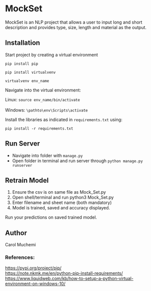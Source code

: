 MockSet
=======

MockSet is an NLP project that allows a user to input long and short description and provides type, size, length and material as the output.

Installation
------------
Start project by creating a virtual environment

`pip install pip`

`pip install virtualvenv`

`virtualvenv env_name`

Navigate into the virtual environment:

Linux: `source env_name/bin/activate`<br/><br/>
Windows: `\pathto\env\Scripts\activate`

Install the libraries as indicated in `requirements.txt` using:

`pip install -r requirements.txt`

Run Server
-----------
* Navigate into folder with `manage.py`
* Open folder in terminal and run server through `python manage.py runserver`

Retrain Model
-------------
1. Ensure the csv is on same file as Mock_Set.py
2. Open shell/terminal and run python3 Mock_Set.py
3. Enter filename and sheet name (both mandatory)
4. Model is trained, saved and accuracy displayed.

Run your predictions on saved trained model.

## Author
Carol Muchemi

### References:
https://pypi.org/project/pip/<br/>
https://note.nkmk.me/en/python-pip-install-requirements/<br/>
https://www.liquidweb.com/kb/how-to-setup-a-python-virtual-environment-on-windows-10/
